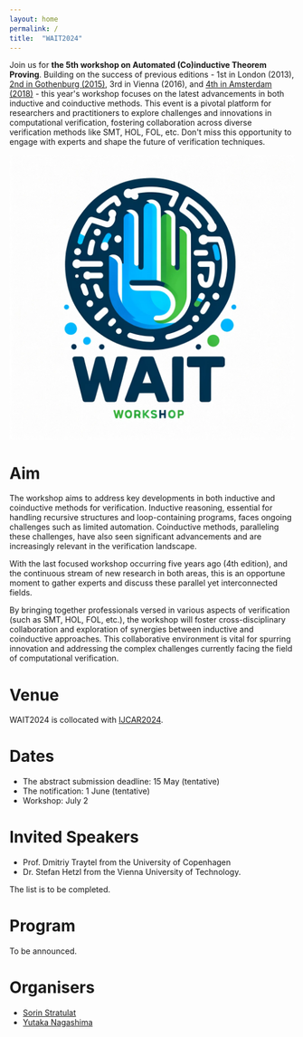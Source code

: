 ```yaml
---
layout: home
permalink: /
title:  "WAIT2024"
---
```


Join us for **the 5th workshop on Automated (Co)inductive Theorem Proving**. 
Building on the success of previous editions - 1st in London (2013), [2nd in Gothenburg (2015)](https://smallbone.se/induction/), 3rd in Vienna (2016), and [4th in Amsterdam (2018)](https://matryoshka-project.github.io/wait2018/) - 
this year's workshop focuses on the latest advancements in both inductive and coinductive methods. 
This event is a pivotal platform for researchers and practitioners to explore challenges and innovations in computational verification, 
fostering collaboration across diverse verification methods like SMT, HOL, FOL, etc. 
Don't miss this opportunity to engage with experts and shape the future of verification techniques.

![Logo](./wait2024.png)

# Aim

The workshop aims to address key developments in both inductive and coinductive methods for verification. 
Inductive reasoning, essential for handling recursive structures and loop-containing programs, faces ongoing challenges such as limited automation. 
Coinductive methods, paralleling these challenges, have also seen significant advancements and are increasingly relevant in the verification landscape.

With the last focused workshop occurring five years ago (4th edition), and the continuous stream of new research in both areas, 
this is an opportune moment to gather experts and discuss these parallel yet interconnected fields.

By bringing together professionals versed in various aspects of verification (such as SMT, HOL, FOL, etc.), 
the workshop will foster cross-disciplinary collaboration and exploration of synergies between inductive and coinductive approaches. 
This collaborative environment is vital for spurring innovation and addressing the complex challenges currently facing the field of computational verification.

# Venue

WAIT2024 is collocated with [IJCAR2024](https://merz.gitlabpages.inria.fr/2024-ijcar/).

# Dates

- The abstract submission deadline: 15 May (tentative)
- The notification: 1 June (tentative)
- Workshop: July 2

# Invited Speakers

- Prof. Dmitriy Traytel from the University of Copenhagen
- Dr. Stefan Hetzl from the Vienna University of Technology. 

The list is to be completed.

# Program

To be announced.

# Organisers

- [Sorin Stratulat](https://members.loria.fr/SStratulat/)
- [Yutaka Nagashima](united.reasoning@gmail.com)
